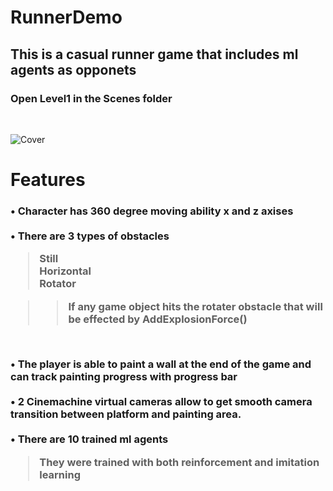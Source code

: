 # RunnerDemo

<h2>This is a casual runner game that includes ml agents as opponets</h2>
<h3>Open Level1 in the Scenes folder</h3> <br>

![Cover](https://user-images.githubusercontent.com/9268751/110983893-6b56d180-837b-11eb-8221-0a2b05bd0f68.png)

<h1>Features</h1>

 <h3> • Character has 360 degree moving ability x and z axises <br><br>
  • There are 3 types of obstacles <br>
       <blockquote> 
        Still <br>
        Horizontal <br>
        Rotator <br>
        </blockquote> 
         <blockquote> 
          <blockquote> 
    If any game object hits the rotater obstacle that will be effected by AddExplosionForce()<br>
          </blockquote> 
           </blockquote> <br>
         
  • The player is able to paint a wall at the end of the game and can track painting progress with progress bar <br><br>
  • 2 Cinemachine virtual cameras allow to get smooth camera transition between platform and painting area.   <br><br>
  • There are 10 trained ml agents <br>
     <blockquote> 
 They were trained with both reinforcement and imitation learning <br></h3>
   </blockquote> 
